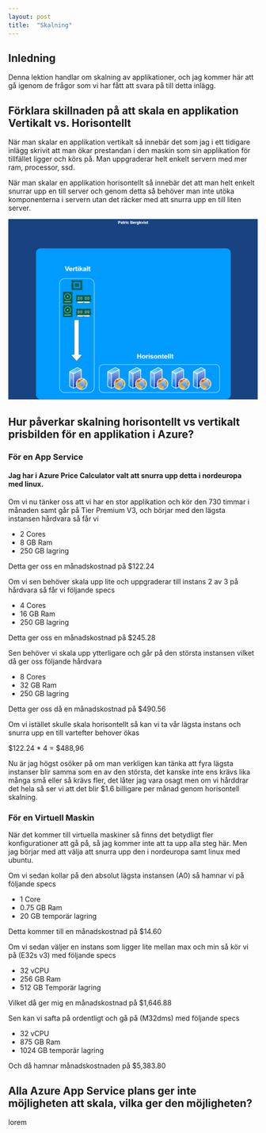 ```yaml
---
layout: post
title:  "Skalning"
---
```


## Inledning

Denna lektion handlar om skalning av applikationer, och jag kommer här att gå igenom de frågor som vi har fått att svara på till detta inlägg.

## Förklara skillnaden på att skala en applikation Vertikalt vs. Horisontellt

När man skalar en applikation vertikalt så innebär det som jag i ett tidigare inlägg skrivit att man ökar prestandan i den maskin som sin applikation för tillfället ligger och körs på. 
Man uppgraderar helt enkelt servern med mer ram, processor, ssd. 

När man skalar en applikation horisontellt så innebär det att man helt enkelt snurrar upp en till server och genom detta så behöver man inte utöka komponenterna i servern utan det räcker med att snurra upp en till liten server. 

![scaling](https://github.com/Spuute/blog/blob/main/img/scaling.drawio.png?raw=true)

## Hur påverkar skalning horisontellt vs vertikalt prisbilden för en applikation i Azure?

### För en App Service

#### Jag har i Azure Price Calculator valt att snurra upp detta i nordeuropa med linux. 

Om vi nu tänker oss att vi har en stor applikation och kör den 730 timmar i månaden samt går på Tier Premium V3, och börjar med den lägsta instansen hårdvara så får vi 

* 2 Cores
* 8 GB Ram
* 250 GB lagring

Detta ger oss en månadskostnad på $122.24 

Om vi sen behöver skala upp lite och uppgraderar till instans 2 av 3 på hårdvara så får vi följande specs 

* 4 Cores
* 16 GB Ram
* 250 GB lagring

Detta ger oss en månadskostnad på $245.28

Sen behöver vi skala upp ytterligare och går på den största instansen vilket då ger oss följande hårdvara

* 8 Cores
* 32 GB Ram
* 250 GB lagring

Detta ger oss då en månadskostnad på $490.56 

Om vi istället skulle skala horisontellt så kan vi ta vår lägsta instans och snurra upp en till vartefter behover ökas

$122.24 * 4 = $488,96

Nu är jag högst osöker på om man verkligen kan tänka att fyra lägsta instanser blir samma som en av den största, det kanske inte ens krävs lika många små eller så krävs fler, det låter jag vara osagt men om vi hårddrar det hela så ser vi att det blir 
$1.6 billigare per månad genom horisontell skalning. 

### För en Virtuell Maskin

När det kommer till virtuella maskiner så finns det betydligt fler konfigurationer att gå på, så jag kommer inte att ta upp alla steg här. 
Men jag börjar med att välja att snurra upp den i nordeuropa samt linux med ubuntu. 

Om vi sedan kollar på den absolut lägsta instansen (A0) så hamnar vi på följande specs

* 1 Core
* 0.75 GB Ram
* 20 GB temporär lagring

Detta kommer till en månadskostnad på $14.60

Om vi sedan väljer en instans som ligger lite mellan max och min så kör vi på (E32s v3) med följande specs

* 32 vCPU
* 256 GB Ram
* 512 GB Temporär lagring

Vilket då ger mig en månadskostnad på $1,646.88 

Sen kan vi safta på ordentligt och gå på (M32dms) med följande specs

* 32 vCPU
* 875 GB Ram
* 1024 GB temporär lagring

Och då hamnar månadskostnaden på $5,383.80 



## Alla Azure App Service plans ger inte möjligheten att skala, vilka ger den möjligheten?

lorem